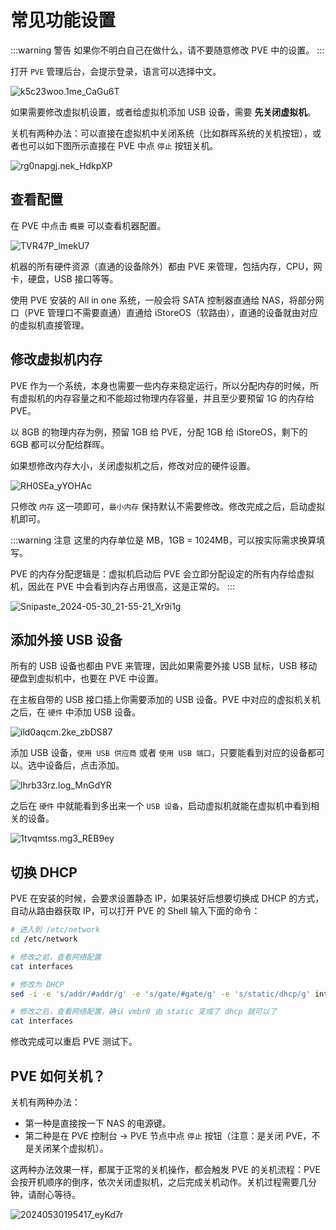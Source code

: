 # 常见功能设置

:::warning 警告
如果你不明白自己在做什么，请不要随意修改 PVE 中的设置。
:::

打开 `PVE` 管理后台，会提示登录，语言可以选择中文。

![k5c23woo.1me_CaGu6T](https://img-1255332810.cos.ap-chengdu.myqcloud.com/k5c23woo.1me_CaGu6T.png)

如果需要修改虚拟机设置，或者给虚拟机添加 USB 设备，需要 **先关闭虚拟机**。

关机有两种办法：可以直接在虚拟机中关闭系统（比如群晖系统的关机按钮），或者也可以如下图所示直接在 PVE 中点 `停止` 按钮关机。

![rg0napgj.nek_HdkpXP](https://img-1255332810.cos.ap-chengdu.myqcloud.com/rg0napgj.nek_HdkpXP.png)

## 查看配置

在 PVE 中点击 `概要` 可以查看机器配置。

![TVR47P_lmekU7](https://img-1255332810.cos.ap-chengdu.myqcloud.com/TVR47P_lmekU7.png)

机器的所有硬件资源（直通的设备除外）都由 PVE 来管理，包括内存，CPU，网卡，硬盘，USB 接口等等。

使用 PVE 安装的 All in one 系统，一般会将 SATA 控制器直通给 NAS，将部分网口（PVE 管理口不需要直通）直通给 iStoreOS（软路由），直通的设备就由对应的虚拟机直接管理。

## 修改虚拟机内存

PVE 作为一个系统，本身也需要一些内存来稳定运行，所以分配内存的时候，所有虚拟机的内存容量之和不能超过物理内存容量，并且至少要预留 1G 的内存给 PVE。

以 8GB 的物理内存为例，预留 1GB 给 PVE，分配 1GB 给 iStoreOS，剩下的 6GB 都可以分配给群晖。

如果想修改内存大小，关闭虚拟机之后，修改对应的硬件设置。

![RH0SEa_yYOHAc](https://img-1255332810.cos.ap-chengdu.myqcloud.com/RH0SEa_yYOHAc.png)

只修改 `内存` 这一项即可，`最小内存` 保持默认不需要修改。修改完成之后，启动虚拟机即可。

:::warning 注意
这里的内存单位是 MB，1GB = 1024MB，可以按实际需求换算填写。

PVE 的内存分配逻辑是：虚拟机启动后 PVE 会立即分配设定的所有内存给虚拟机，因此在 PVE 中会看到内存占用很高，这是正常的。
:::

![Snipaste_2024-05-30_21-55-21_Xr9i1g](https://img-1255332810.cos.ap-chengdu.myqcloud.com/Snipaste_2024-05-30_21-55-21_Xr9i1g.png)

## 添加外接 USB 设备

所有的 USB 设备也都由 PVE 来管理，因此如果需要外接 USB 鼠标，USB 移动硬盘到虚拟机中，也要在 PVE 中设置。

在主板自带的 USB 接口插上你需要添加的 USB 设备。PVE 中对应的虚拟机关机之后，在 `硬件` 中添加 USB 设备。

![ild0aqcm.2ke_zbDS87](https://img-1255332810.cos.ap-chengdu.myqcloud.com/ild0aqcm.2ke_zbDS87.png)

添加 USB 设备，`使用 USB 供应商` 或者 `使用 USB 端口`，只要能看到对应的设备都可以。选中设备后，点击添加。

![lhrb33rz.log_MnGdYR](https://img-1255332810.cos.ap-chengdu.myqcloud.com/lhrb33rz.log_MnGdYR.png)

之后在 `硬件` 中就能看到多出来一个 `USB 设备`，启动虚拟机就能在虚拟机中看到相关的设备。

![1tvqmtss.mg3_REB9ey](https://img-1255332810.cos.ap-chengdu.myqcloud.com/1tvqmtss.mg3_REB9ey.png)

## 切换 DHCP

PVE 在安装的时候，会要求设置静态 IP，如果装好后想要切换成 DHCP 的方式，自动从路由器获取 IP，可以打开 PVE 的 Shell 输入下面的命令：

```sh
# 进入到 /etc/network
cd /etc/network

# 修改之前，查看网络配置
cat interfaces

# 修改为 DHCP
sed -i -e 's/addr/#addr/g' -e 's/gate/#gate/g' -e 's/static/dhcp/g' interfaces

# 修改之后，查看网络配置，确认 vmbr0 由 static 变成了 dhcp 就可以了
cat interfaces
```

修改完成可以重启 PVE 测试下。

## PVE 如何关机？

关机有两种办法：

- 第一种是直接按一下 NAS 的电源键。
- 第二种是在 PVE 控制台 -> PVE 节点中点 `停止` 按钮（注意：是关闭 PVE，不是关闭某个虚拟机）。

这两种办法效果一样，都属于正常的关机操作，都会触发 PVE 的关机流程：PVE 会按开机顺序的倒序，依次关闭虚拟机，之后完成关机动作。关机过程需要几分钟，请耐心等待。

![20240530195417_eyKd7r](https://img-1255332810.cos.ap-chengdu.myqcloud.com/20240530195417_eyKd7r.png)

